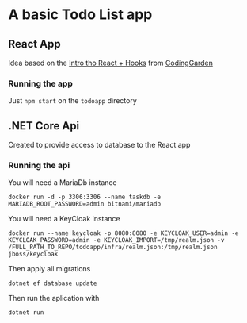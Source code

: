 # A basic Todo List app

## React App

Idea based on the [Intro tho React + Hooks](https://github.com/CodingGarden/intro-react-hooks-todo) from [CodingGarden](https://github.com/CodingGarden)

### Running the app

Just `npm start` on the `todoapp` directory

## .NET Core Api

Created to provide access to database to the React app

### Running the api

You will need a MariaDb instance

`docker run -d -p 3306:3306 --name taskdb -e MARIADB_ROOT_PASSWORD=admin bitnami/mariadb`

You will need a KeyCloak instance

`docker run --name keycloak -p 8080:8080 -e KEYCLOAK_USER=admin -e KEYCLOAK_PASSWORD=admin -e KEYCLOAK_IMPORT=/tmp/realm.json -v /FULL_PATH_TO_REPO/todoapp/infra/realm.json:/tmp/realm.json jboss/keycloak`

Then apply all migrations

`dotnet ef database update`

Then run the aplication with

`dotnet run`
